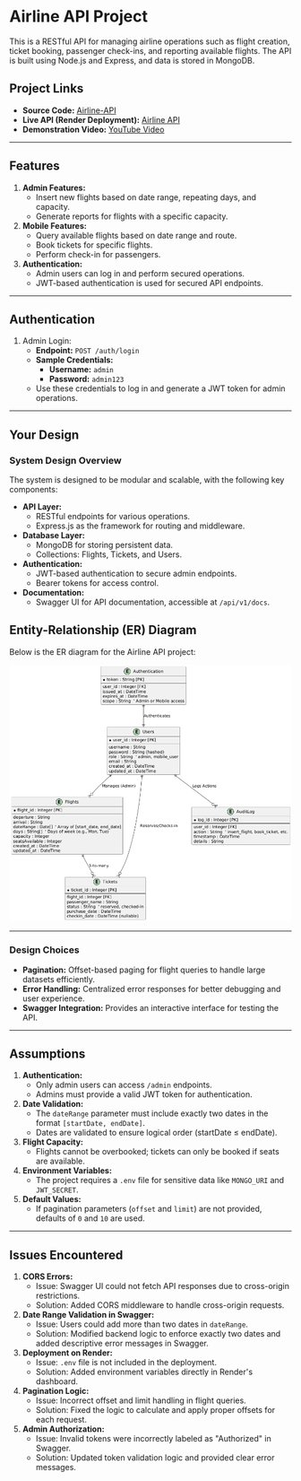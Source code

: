 # Airline API Project

This is a RESTful API for managing airline operations such as flight creation, ticket booking, passenger check-ins, and reporting available flights. The API is built using Node.js and Express, and data is stored in MongoDB.

## **Project Links**
- **Source Code:** [Airline-API](https://github.com/Mertcanvuralll/Airline-API)
- **Live API (Render Deployment):** [Airline API](https://airline-api-tend.onrender.com/api/v1)
- **Demonstration Video:** [YouTube Video](https://www.youtube.com/watch?v=gaZjbdERzak)

---

## **Features**
1. **Admin Features:**
   - Insert new flights based on date range, repeating days, and capacity.
   - Generate reports for flights with a specific capacity.
2. **Mobile Features:**
   - Query available flights based on date range and route.
   - Book tickets for specific flights.
   - Perform check-in for passengers.
3. **Authentication:**
   - Admin users can log in and perform secured operations.
   - JWT-based authentication is used for secured API endpoints.

---

## **Authentication**
1. Admin Login:
   - **Endpoint:** `POST /auth/login`
   - **Sample Credentials:**
     - **Username:** `admin`
     - **Password:** `admin123`
   - Use these credentials to log in and generate a JWT token for admin operations.

---

## **Your Design**
### **System Design Overview**
The system is designed to be modular and scalable, with the following key components:
- **API Layer:**
  - RESTful endpoints for various operations.
  - Express.js as the framework for routing and middleware.
- **Database Layer:**
  - MongoDB for storing persistent data.
  - Collections: Flights, Tickets, and Users.
- **Authentication:**
  - JWT-based authentication to secure admin endpoints.
  - Bearer tokens for access control.
- **Documentation:**
  - Swagger UI for API documentation, accessible at `/api/v1/docs`.

## **Entity-Relationship (ER) Diagram**

Below is the ER diagram for the Airline API project:

![ER Diagram](assets/er_diagram.png)

---

### **Design Choices**
- **Pagination:** Offset-based paging for flight queries to handle large datasets efficiently.
- **Error Handling:** Centralized error responses for better debugging and user experience.
- **Swagger Integration:** Provides an interactive interface for testing the API.

---

## **Assumptions**
1. **Authentication:**
   - Only admin users can access `/admin` endpoints.
   - Admins must provide a valid JWT token for authentication.
2. **Date Validation:**
   - The `dateRange` parameter must include exactly two dates in the format `[startDate, endDate]`.
   - Dates are validated to ensure logical order (startDate ≤ endDate).
3. **Flight Capacity:**
   - Flights cannot be overbooked; tickets can only be booked if seats are available.
4. **Environment Variables:**
   - The project requires a `.env` file for sensitive data like `MONGO_URI` and `JWT_SECRET`.
5. **Default Values:**
   - If pagination parameters (`offset` and `limit`) are not provided, defaults of `0` and `10` are used.

---

## **Issues Encountered**
1. **CORS Errors:**
   - Issue: Swagger UI could not fetch API responses due to cross-origin restrictions.
   - Solution: Added CORS middleware to handle cross-origin requests.
2. **Date Range Validation in Swagger:**
   - Issue: Users could add more than two dates in `dateRange`.
   - Solution: Modified backend logic to enforce exactly two dates and added descriptive error messages in Swagger.
3. **Deployment on Render:**
   - Issue: `.env` file is not included in the deployment.
   - Solution: Added environment variables directly in Render's dashboard.
4. **Pagination Logic:**
   - Issue: Incorrect offset and limit handling in flight queries.
   - Solution: Fixed the logic to calculate and apply proper offsets for each request.
5. **Admin Authorization:**
   - Issue: Invalid tokens were incorrectly labeled as "Authorized" in Swagger.
   - Solution: Updated token validation logic and provided clear error messages.
